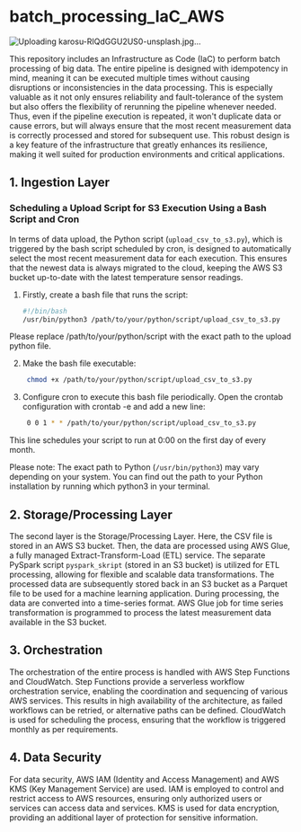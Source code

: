 # batch_processing_IaC_AWS
![Uploading karosu-RIQdGGU2US0-unsplash.jpg…]()

This repository includes an Infrastructure as Code (IaC) to perform batch processing of big data.
The entire pipeline is designed with idempotency in mind, meaning it can be executed multiple times without causing disruptions or inconsistencies in the data processing. This is especially valuable as it not only ensures reliability and fault-tolerance of the system but also offers the flexibility of rerunning the pipeline whenever needed. Thus, even if the pipeline execution is repeated, it won't duplicate data or cause errors, but will always ensure that the most recent measurement data is correctly processed and stored for subsequent use.
This robust design is a key feature of the infrastructure that greatly enhances its resilience, making it well suited for production environments and critical applications.


## 1. Ingestion Layer
### Scheduling a Upload Script for S3 Execution Using a Bash Script and Cron

In terms of data upload, the Python script (`upload_csv_to_s3.py`), which is triggered by the bash script scheduled by cron, is designed to automatically select the most recent measurement data for each execution. This ensures that the newest data is always migrated to the cloud, keeping the AWS S3 bucket up-to-date with the latest temperature sensor readings.

1. Firstly, create a bash file that runs the script:

   ```bash
   #!/bin/bash
   /usr/bin/python3 /path/to/your/python/script/upload_csv_to_s3.py
   
Please replace /path/to/your/python/script with the exact path to the upload python file.

2. Make the bash file executable:

   ```bash
    chmod +x /path/to/your/python/script/upload_csv_to_s3.py
   
3. Configure cron to execute this bash file periodically. Open the crontab configuration with crontab -e and add a new line:

   ```bash
    0 0 1 * * /path/to/your/python/script/upload_csv_to_s3.py
   
This line schedules your script to run at 0:00 on the first day of every month. 

Please note: The exact path to Python (`/usr/bin/python3`) may vary depending on your system. You can find out the path to your Python installation by running which python3 in your terminal.

## 2. Storage/Processing Layer
The second layer is the Storage/Processing Layer. Here, the CSV file is stored in an AWS S3 bucket. Then, the data are processed using AWS Glue, a fully managed Extract-Transform-Load (ETL) service. The separate PySpark script `pyspark_skript` (stored in an S3 bucket) is utilized for ETL processing, allowing for flexible and scalable data transformations. The processed data are subsequently stored back in an S3 bucket as a Parquet file to be used for a machine learning application. During processing, the data are converted into a time-series format.
AWS Glue job for time series transformation is programmed to process the latest measurement data available in the S3 bucket.

## 3. Orchestration
The orchestration of the entire process is handled with AWS Step Functions and CloudWatch. Step Functions provide a serverless workflow orchestration service, enabling the coordination and sequencing of various AWS services. This results in high availability of the architecture, as failed workflows can be retried, or alternative paths can be defined. CloudWatch is used for scheduling the process, ensuring that the workflow is triggered monthly as per requirements.

## 4. Data Security
For data security, AWS IAM (Identity and Access Management) and AWS KMS (Key Management Service) are used. IAM is employed to control and restrict access to AWS resources, ensuring only authorized users or services can access data and services. KMS is used for data encryption, providing an additional layer of protection for sensitive information.
